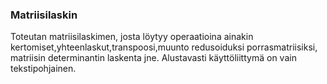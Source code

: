 ### Matriisilaskin
Toteutan matriisilaskimen, josta löytyy operaatioina ainakin
kertomiset,yhteenlaskut,transpoosi,muunto redusoiduksi porrasmatriisiksi, matriisin determinantin laskenta jne.
Alustavasti käyttöliittymä on vain tekstipohjainen.
